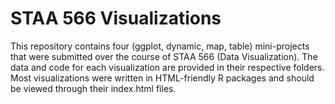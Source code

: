 # STAA 566 Visualizations

This repository contains four (ggplot, dynamic, map, table) mini-projects that were submitted over the course of STAA 566 (Data Visualization). The data and code for each visualization are provided in their respective folders. Most visualizations were written in HTML-friendly R packages and should be viewed through their index.html files. 
